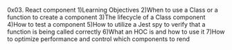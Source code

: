 0x03. React component
1)Learning Objectives
2)When to use a Class or a function to create a component
3)The lifecycle of a Class component
4)How to test a component
5)How to utilize a Jest spy to verify that a function is being called correctly
6)What an HOC is and how to use it
7)How to optimize performance and control which components to rend
